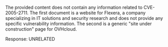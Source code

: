 The provided content does not contain any information related to CVE-2005-2711. The first document is a website for Flexera, a company specializing in IT solutions and security research and does not provide any specific vulnerability information. The second is a generic "site under construction" page for OVHcloud.

Response: UNRELATED